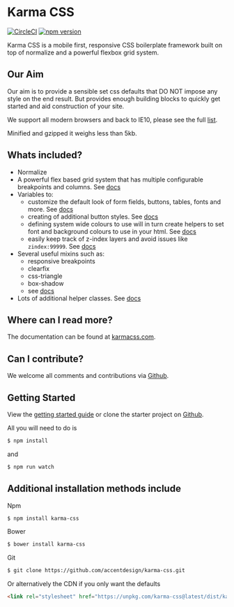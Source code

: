 # Karma CSS

[![CircleCI](https://circleci.com/gh/AccentDesign/karma-css/tree/master.svg?style=svg)](https://circleci.com/gh/AccentDesign/karma-css/tree/master)
[![npm version](https://badge.fury.io/js/karma-css.svg)](https://www.npmjs.com/package/karma-css)

Karma CSS is a mobile first, responsive CSS boilerplate framework built on top of normalize and a powerful flexbox grid system.

## Our Aim

Our aim is to provide a sensible set css defaults that DO NOT impose any style on the end result. But provides enough building blocks to quickly get started and aid construction of your site. 

We support all modern browsers and back to IE10, please see the full [list](http://karmacss.com).

Minified and gzipped it weighs less than 5kb.

## Whats included?

* Normalize
* A powerful flex based grid system that has multiple configurable breakpoints and columns. See [docs](http://karmacss.com/documentation/grid)
* Variables to:
    * customize the default look of form fields, buttons, tables, fonts and more. See [docs](http://karmacss.com/documentation/variables)
    * creating of additional button styles. See [docs](http://karmacss.com/documentation/buttons)
    * defining system wide colours to use will in turn create helpers to set font and background colours to use in your html. See [docs](http://karmacss.com/documentation/colours)
    * easily keep track of z-index layers and avoid issues like `zindex:99999`. See [docs](http://karmacss.com/documentation/layout/#40)
* Several useful mixins such as:
    * responsive breakpoints
    * clearfix
    * css-triangle
    * box-shadow
    * see [docs](http://karmacss.com/documentation/mixins)
* Lots of additional helper classes. See [docs](http://karmacss.com/documentation/utilities)

## Where can I read more?

The documentation can be found at [karmacss.com](http://karmacss.com).

## Can I contribute?

We welcome all comments and contributions via [Github](https://github.com/AccentDesign/karma-css).

## Getting Started

View the [getting started guide](http://karmacss.com/documentation/getting-started/) or clone the starter project on [Github](https://github.com/AccentDesign/karma-css-starter).

All you will need to do is
```bash
$ npm install
```

and 
```bash
$ npm run watch
```

## Additional installation methods include

Npm
```bash
$ npm install karma-css
```

Bower
```bash
$ bower install karma-css
```

Git
```bash
$ git clone https://github.com/accentdesign/karma-css.git
```

Or alternatively the CDN if you only want the defaults
```html
<link rel="stylesheet" href="https://unpkg.com/karma-css@latest/dist/karma.min.css">
```
